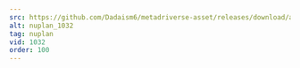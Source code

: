 ```yaml
---
src: https://github.com/Dadaism6/metadriverse-asset/releases/download/assetsv1.0.4/nuplan_1032.mp4
alt: nuplan_1032
tag: nuplan
vid: 1032
order: 100
---
```

